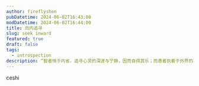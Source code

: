 ```yaml
---
author: fireflyshen
pubDatetime: 2024-06-02T16:43:00
modDatetime: 2024-06-02T16:44:00
title: 向内追寻
slug: seek inward
featured: true
draft: false
tags:
  - introspection
description: “智者恒于内省，追寻心灵的深邃与宁静，因而自得其乐；而愚者执着于外界的虚幻追求，终其一生，求而不得。”
---
```


ceshi
